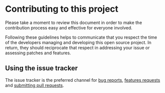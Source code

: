 # Contributing to this project

Please take a moment to review this document in order to make the contribution
process easy and effective for everyone involved.

Following these guidelines helps to communicate that you respect the time of
the developers managing and developing this open source project. In return,
they should reciprocate that respect in addressing your issue or assessing
patches and features.

## Using the issue tracker

The issue tracker is the preferred channel for [bug reports](https://github.com/atlas-cli/nestjs-boilerplate/blob/main/wiki/docs/contribution/bug-reports.md),
[features requests](https://github.com/atlas-cli/nestjs-boilerplate/blob/main/wiki/docs/contribution/feature-requests.md) and [submitting pull
requests](https://github.com/atlas-cli/nestjs-boilerplate/blob/main/wiki/docs/contribution/pull-requests.md).
